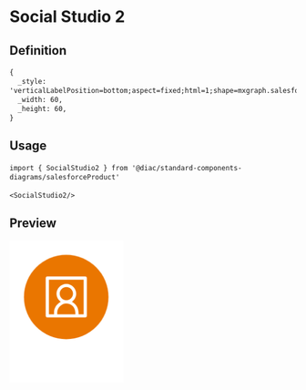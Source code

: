 # Social Studio 2

## Definition

```
{
  _style: 'verticalLabelPosition=bottom;aspect=fixed;html=1;shape=mxgraph.salesforce.social_studio2;',
  _width: 60,
  _height: 60,
}
```

## Usage

```
import { SocialStudio2 } from '@diac/standard-components-diagrams/salesforceProduct'

<SocialStudio2/>
```

## Preview

<img src="./social-studio-2.png" width="200"/>
